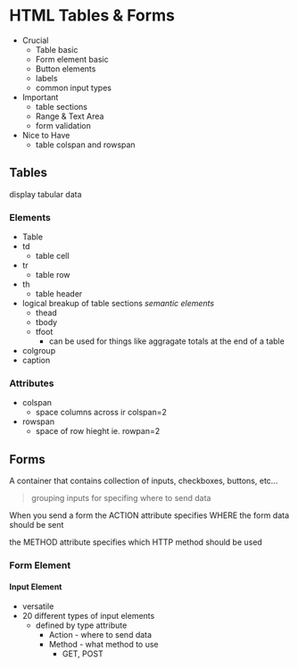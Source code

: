# HTML Tables & Forms

- Crucial
  - Table basic
  - Form element basic
  - Button elements
  - labels
  - common input types
- Important
  - table sections
  - Range & Text Area
  - form validation
- Nice to Have
  - table colspan and rowspan

## Tables

display tabular data

### Elements

- Table
- td
  - table cell
- tr
  - table row
- th
  - table header
- logical breakup of table sections _semantic elements_
  - thead
  - tbody
  - tfoot
    - can be used for things like aggragate totals at the end of a table
- colgroup
- caption

### Attributes

- colspan
  - space columns across ir colspan=2
- rowspan
  - space of row hieght ie. rowpan=2

## Forms

A container that contains collection of inputs, checkboxes, buttons, etc...

> grouping inputs for specifing where to send data

When you send a form the ACTION attribute specifies WHERE the form data should be sent

the METHOD attribute specifies which HTTP method should be used

### Form Element

#### Input Element

- versatile
- 20 different types of input elements
  - defined by type attribute
    - Action - where to send data
    - Method - what method to use
      - GET, POST
      
